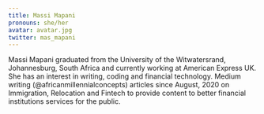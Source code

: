 ```yaml
---
title: Massi Mapani
pronouns: she/her
avatar: avatar.jpg
twitter: mas_mapani
---
```


Massi Mapani graduated from the University of the Witwatersrand, Johannesburg, South Africa and currently working at American Express UK. She has an interest in writing, coding and financial technology. Medium writing (@africanmillennialconcepts) articles since August, 2020 on Immigration, Relocation and Fintech to provide content to better financial institutions services for the public.
